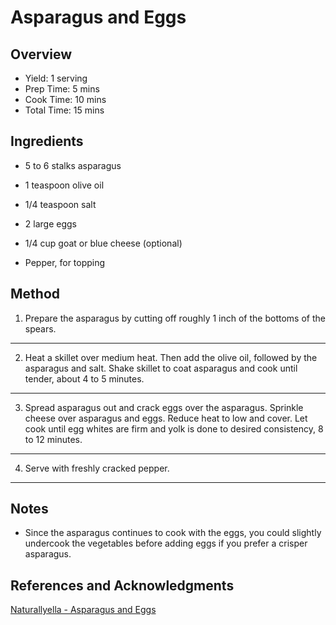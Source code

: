 # Asparagus and Eggs

## Overview

- Yield: 1 serving
- Prep Time: 5 mins
- Cook Time: 10 mins
- Total Time: 15 mins

## Ingredients

- 5 to 6 stalks asparagus

- 1 teaspoon olive oil

- 1/4 teaspoon salt

- 2 large eggs

- 1/4 cup goat or blue cheese (optional)

- Pepper, for topping

## Method

1. Prepare the asparagus by cutting off roughly 1 inch of the bottoms of the spears.
---
2. Heat a skillet over medium heat. Then add the olive oil, followed by the asparagus and salt. Shake skillet to coat asparagus and cook until tender, about 4 to 5 minutes.
---
3. Spread asparagus out and crack eggs over the asparagus. Sprinkle cheese over asparagus and eggs. Reduce heat to low and cover. Let cook until egg whites are firm and yolk is done to desired consistency, 8 to 12 minutes.
---
4. Serve with freshly cracked pepper.
---

## Notes

- Since the asparagus continues to cook with the eggs, you could slightly undercook the vegetables before adding eggs if you prefer a crisper asparagus.

## References and Acknowledgments

[Naturallyella - Asparagus and Eggs](http://naturallyella.com/2013/05/03/asparagus-and-eggs/)
